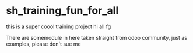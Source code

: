 # sh_training_fun_for_all
this is a super coool training project hi all  fg

There are somemodule in here taken straight from odoo community, just as examples, please don't sue me
